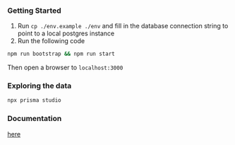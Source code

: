 ### Getting Started

1. Run `cp ./env.example ./env` and fill in the database connection string to point to a local postgres instance
2. Run the following code

```bash
npm run bootstrap && npm run start
```

Then open a browser to `localhost:3000`

### Exploring the data

```bash
npx prisma studio
```

### Documentation

[here](https://miro.com/app/board/uXjVO8kqtr0=/)
